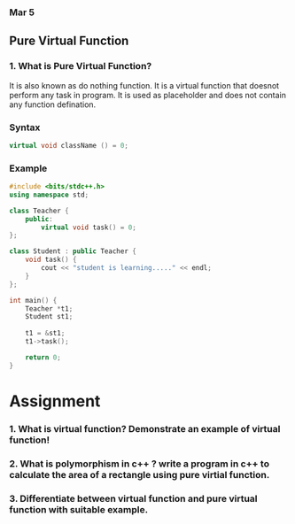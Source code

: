 ### Mar 5

## Pure Virtual Function

### 1. What is Pure Virtual Function?
It is also known as do nothing function. It is a virtual function that doesnot perform any task in program. It is used as placeholder and does not contain any function defination.

### Syntax

```cpp
virtual void className () = 0;
```

### Example

```cpp
#include <bits/stdc++.h>
using namespace std;

class Teacher {
    public:
        virtual void task() = 0;
};

class Student : public Teacher {
    void task() {
        cout << "student is learning....." << endl;
    }
};

int main() {
    Teacher *t1;
    Student st1;
    
    t1 = &st1;
    t1->task();

    return 0;
}
```

# Assignment

### 1. What is virtual function? Demonstrate an example of virtual function!
### 2. What is polymorphism in c++ ? write a program in c++ to calculate the area of a rectangle using pure virtial function.
### 3. Differentiate between virtual function and pure virtual function with suitable example.



